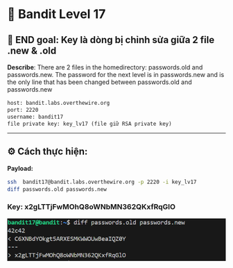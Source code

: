 # 🎯 Bandit Level 17

## 📌 END goal: Key là dòng bị chỉnh sửa giữa 2 file .new & .old
**Describe**: There are 2 files in the homedirectory: passwords.old and passwords.new. The password for the next level is in passwords.new and is the only line that has been changed between passwords.old and passwords.new

```
host: bandit.labs.overthewire.org
port: 2220
username: bandit17
file private key: key_lv17 (file giữ RSA private key)

```
---

## ⚙️ Cách thực hiện:
**Payload:**
```bash
ssh  bandit17@bandit.labs.overthewire.org -p 2220 -i key_lv17
diff passwords.old passwords.new
```

### Key: x2gLTTjFwMOhQ8oWNbMN362QKxfRqGlO 

![alt text](./image/Level17.png)
